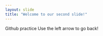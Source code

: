 ```yaml
---
layout: slide
title: "Welcome to our second slide!"
---
```

Github practice
Use the left arrow to go back!
